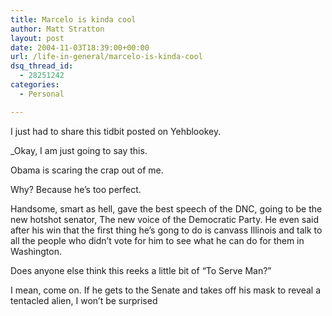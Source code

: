 ```yaml
---
title: Marcelo is kinda cool
author: Matt Stratton
layout: post
date: 2004-11-03T18:39:00+00:00
url: /life-in-general/marcelo-is-kinda-cool
dsq_thread_id:
  - 28251242
categories:
  - Personal

---
```

I just had to share this tidbit posted on Yehblookey.

_Okay, I am just going to say this.</p> 

Obama is scaring the crap out of me.

Why? Because he&#8217;s too perfect.

Handsome, smart as hell, gave the best speech of the DNC, going to be the new hotshot senator, The new voice of the Democratic Party. He even said after his win that the first thing he&#8217;s gong to do is canvass Illinois and talk to all the people who didn&#8217;t vote for him to see what he can do for them in Washington.

Does anyone else think this reeks a little bit of &#8220;To Serve Man?&#8221;

I mean, come on. If he gets to the Senate and takes off his mask to reveal a tentacled alien, I won&#8217;t be surprised</em>